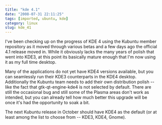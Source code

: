 ```yaml
---
title: "kde 4.1"
date: "2008-07-31 22:11:25"
tags: [imported, ubuntu, kde]
category: linux
slug: kde_41
---
```


I've been checking up on the progress of KDE 4 using the Kubuntu member repository as it moved through various betas and a few days ago the official 4.1 release moved in. While it obviously lacks the many years of polish that went into KDE3, at this point its basically mature enough that I'm now using it as my full time desktop.

Many of the applications do not yet have KDE4 versions available, but you can seamlessly run their KDE3 counterparts in the KDE4 desktop. Additionally the Kubuntu team needs to add their own distribution polish -- like the fact that gtk-qt-engine-kde4 is not selected by default. There are still the occasional bug and still some of the Plasma areas don't work as intended, but you can already tell how much better this upgrade will be once it's had the opportunity to soak a bit.

The next Kubuntu release in October should have KDE4 as the default (or at least among the list to choose from -- KDE3, KDE4, Gnome).
